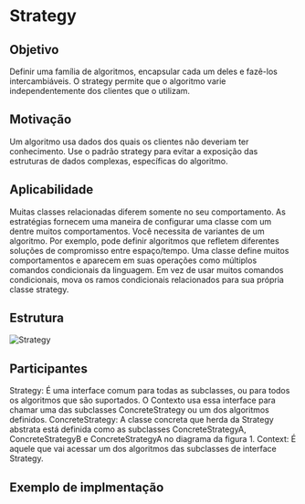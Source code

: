 # Strategy
## Objetivo
Definir uma família de algoritmos, encapsular cada um deles e fazê-los intercambiáveis. O strategy permite que o algoritmo varie independentemente dos clientes que o utilizam.
## Motivação
Um algoritmo usa dados dos quais os clientes não deveriam ter conhecimento. Use o padrão strategy para evitar a exposição das estruturas de dados complexas, específicas do algoritmo.
## Aplicabilidade
Muitas classes relacionadas diferem somente no seu comportamento. As estratégias fornecem uma maneira de configurar uma classe com um dentre muitos comportamentos.
Você necessita de variantes de um algoritmo. Por exemplo, pode definir algoritmos que refletem diferentes soluções de compromisso entre espaço/tempo.
Uma classe define muitos comportamentos e aparecem em suas operações como múltiplos comandos condicionais da linguagem. Em vez de usar muitos comandos condicionais, mova os ramos condicionais relacionados para sua própria classe strategy.
## Estrutura 
![Strategy](http://videos.web-03.net/artigos/Higor_Medeiros/PadraoStrategy/PadraoStrategy1.jpg)
## Participantes
Strategy: É uma interface comum para todas as subclasses, ou para todos os algoritmos que são suportados. O Contexto usa essa interface para chamar uma das subclasses ConcreteStrategy ou um dos algoritmos definidos.
ConcreteStrategy: A classe concreta que herda da Strategy abstrata está definida como as subclasses ConcreteStrategyA, ConcreteStrategyB e ConcreteStrategyA no diagrama da figura 1.
Context: É aquele que vai acessar um dos algoritmos das subclasses de interface Strategy.

## Exemplo de implmentação
